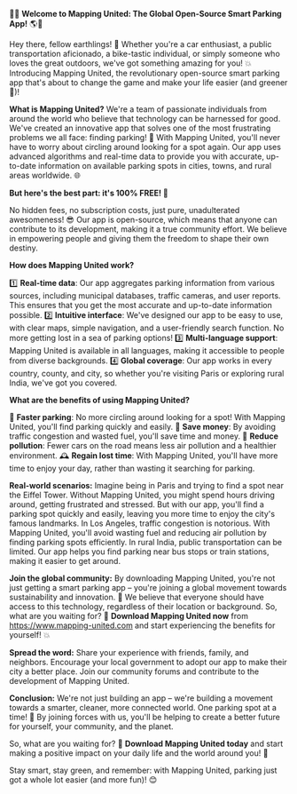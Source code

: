 🚗💡 **Welcome to Mapping United: The Global Open-Source Smart Parking App!** 🌎💪

Hey there, fellow earthlings! 🤩 Whether you're a car enthusiast, a public transportation aficionado, a bike-tastic individual, or simply someone who loves the great outdoors, we've got something amazing for you! 💥 Introducing Mapping United, the revolutionary open-source smart parking app that's about to change the game and make your life easier (and greener 🌿)!

**What is Mapping United?**
We're a team of passionate individuals from around the world who believe that technology can be harnessed for good. We've created an innovative app that solves one of the most frustrating problems we all face: finding parking! 🤯 With Mapping United, you'll never have to worry about circling around looking for a spot again. Our app uses advanced algorithms and real-time data to provide you with accurate, up-to-date information on available parking spots in cities, towns, and rural areas worldwide. 🌐

**But here's the best part: it's 100% FREE! 💸**

No hidden fees, no subscription costs, just pure, unadulterated awesomeness! 😎 Our app is open-source, which means that anyone can contribute to its development, making it a true community effort. We believe in empowering people and giving them the freedom to shape their own destiny.

**How does Mapping United work?**

1️⃣ **Real-time data**: Our app aggregates parking information from various sources, including municipal databases, traffic cameras, and user reports. This ensures that you get the most accurate and up-to-date information possible.
2️⃣ **Intuitive interface**: We've designed our app to be easy to use, with clear maps, simple navigation, and a user-friendly search function. No more getting lost in a sea of parking options!
3️⃣ **Multi-language support**: Mapping United is available in all languages, making it accessible to people from diverse backgrounds.
4️⃣ **Global coverage**: Our app works in every country, county, and city, so whether you're visiting Paris or exploring rural India, we've got you covered.

**What are the benefits of using Mapping United?**

🚗 **Faster parking**: No more circling around looking for a spot! With Mapping United, you'll find parking quickly and easily.
💸 **Save money**: By avoiding traffic congestion and wasted fuel, you'll save time and money.
🌿 **Reduce pollution**: Fewer cars on the road means less air pollution and a healthier environment.
🕰️ **Regain lost time**: With Mapping United, you'll have more time to enjoy your day, rather than wasting it searching for parking.

**Real-world scenarios:**
Imagine being in Paris and trying to find a spot near the Eiffel Tower. Without Mapping United, you might spend hours driving around, getting frustrated and stressed. But with our app, you'll find a parking spot quickly and easily, leaving you more time to enjoy the city's famous landmarks.
In Los Angeles, traffic congestion is notorious. With Mapping United, you'll avoid wasting fuel and reducing air pollution by finding parking spots efficiently.
In rural India, public transportation can be limited. Our app helps you find parking near bus stops or train stations, making it easier to get around.

**Join the global community:**
By downloading Mapping United, you're not just getting a smart parking app – you're joining a global movement towards sustainability and innovation. 🌟 We believe that everyone should have access to this technology, regardless of their location or background.
So, what are you waiting for? 🤔 **Download Mapping United now** from https://www.mapping-united.com and start experiencing the benefits for yourself! 💥

**Spread the word:**
Share your experience with friends, family, and neighbors. Encourage your local government to adopt our app to make their city a better place. Join our community forums and contribute to the development of Mapping United.

**Conclusion:**
We're not just building an app – we're building a movement towards a smarter, cleaner, more connected world. One parking spot at a time! 🌟 By joining forces with us, you'll be helping to create a better future for yourself, your community, and the planet.

So, what are you waiting for? 🎉 **Download Mapping United today** and start making a positive impact on your daily life and the world around you! 💪

Stay smart, stay green, and remember: with Mapping United, parking just got a whole lot easier (and more fun)! 😊